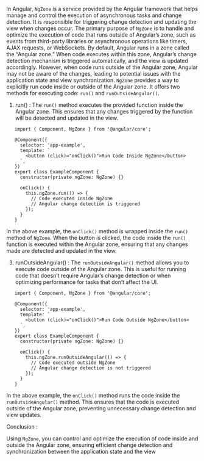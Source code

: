 In Angular, `NgZone` is a service provided by the Angular framework that helps manage and control the execution of asynchronous tasks and change detection. It is responsible for triggering change detection and updating the view when changes occur. The primary purpose of `NgZone` is to handle and optimize the execution of code that runs outside of Angular’s zone, such as events from third-party libraries or asynchronous operations like timers, AJAX requests, or WebSockets. By default, Angular runs in a zone called the “Angular zone.” When code executes within this zone, Angular’s change detection mechanism is triggered automatically, and the view is updated accordingly. However, when code runs outside of the Angular zone, Angular may not be aware of the changes, leading to potential issues with the application state and view synchronization. `NgZone` provides a way to explicitly run code inside or outside of the Angular zone. It offers two methods for executing code: `run()` and `runOutsideAngular()`.

1. run() : The `run()` method executes the provided function inside the Angular zone. This ensures that any changes triggered by the function will be detected and updated in the view.

```
   import { Component, NgZone } from '@angular/core';

   @Component({
     selector: 'app-example',
     template: `
       <button (click)="onClick()">Run Code Inside NgZone</button>
     `,
   })
   export class ExampleComponent {
     constructor(private ngZone: NgZone) {}

     onClick() {
       this.ngZone.run(() => {
         // Code executed inside NgZone
         // Angular change detection is triggered
       });
     }
   }
   ```
In the above example, the `onClick()` method is wrapped inside the `run()` method of `NgZone`. When the button is clicked, the code inside the `run()` function is executed within the Angular zone, ensuring that any changes made are detected and updated in the view.

3. runOutsideAngular() : The `runOutsideAngular()` method allows you to execute code outside of the Angular zone. This is useful for running code that doesn’t require Angular’s change detection or when optimizing performance for tasks that don’t affect the UI.

```
   import { Component, NgZone } from '@angular/core';

   @Component({
     selector: 'app-example',
     template: `
       <button (click)="onClick()">Run Code Outside NgZone</button>
     `,
   })
   export class ExampleComponent {
     constructor(private ngZone: NgZone) {}

     onClick() {
       this.ngZone.runOutsideAngular(() => {
         // Code executed outside NgZone
         // Angular change detection is not triggered
       });
     }
   }
   ```
In the above example, the `onClick()` method runs the code inside the `runOutsideAngular()` method. This ensures that the code is executed outside of the Angular zone, preventing unnecessary change detection and view updates.

Conclusion :

Using `NgZone`, you can control and optimize the execution of code inside and outside the Angular zone, ensuring efficient change detection and synchronization between the application state and the view
